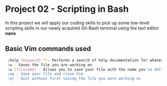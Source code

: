 # Project 02 - Scripting in Bash
In this project we will apply our coding skills to pick up some low-level scripting skills in our newly acquired Git-Bash terminal using the text editor **nano**

## Basic Vim commands used
```bash
 :help [keyword] **- Performs a search of help documentation for whatever keyword you enter**
 :w - Saves the file you are working on
 :w [filename] - Allows you to save your file with the name you've defined
 :wq - Save your file and close Vim
 :q! - Quit without first saving the file you were working on

```